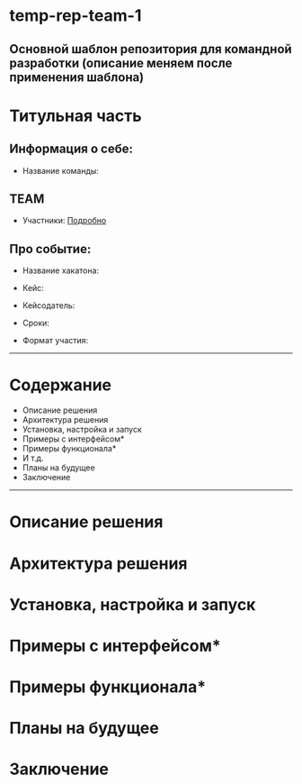 # temp-rep-team-1
Основной шаблон репозитория для командной разработки (описание меняем после применения шаблона)
-----
# Титульная часть

## Информация о себе:

- Название команды: 
##            TEAM
- Участники:
[Подробно](CONTRIBUTING.md)

## Про событие:

- Название хакатона:

- Кейс:

- Кейсодатель:

- Сроки:

- Формат участия:

----

# Содержание

- Описание решения
- Архитектура решения
- Установка, настройка и запуск
- Примеры с интерфейсом*
- Примеры функционала*
- И т.д.
- Планы на будущее
- Заключение

----

# Описание решения

# Архитектура решения

# Установка, настройка и запуск

# Примеры с интерфейсом*

# Примеры функционала*

# Планы на будущее

# Заключение
